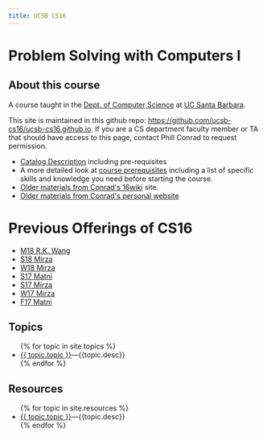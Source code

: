 ```yaml
---
title: UCSB CS16
---
```


# Problem Solving with Computers I

<div id="about" data-role="collapsible" data-collapsed="true" markdown="1">
<h2>About this course</h2>

A course taught in the [Dept. of Computer Science](http://www.cs.ucsb.edu) at
[UC Santa Barbara](http://www.ucsb.edu).

This site is maintained in this github repo: <https://github.com/ucsb-cs16/ucsb-cs16.github.io>.   If you are a CS department faculty member or TA that should have access to this page, contact Phill Conrad to request permission.

* [Catalog Description](https://www.cs.ucsb.edu/education/courses/cmpsc-16) including pre-requisites
* A more detailed look at [course prerequisites](/info/prereqs/) including a
   list of specific skills and knowledge you need before starting the course.
* [Older materials from Conrad's 16wiki](https://foo.cs.ucsb.edu/16wiki) site.
* [Older materials from Conrad's personal website](https://www.cs.ucsb.edu/~pconrad/cs16)

# Previous Offerings of CS16

* [M18 R.K. Wang](https://ucsb-cs16-m18.github.io/)
* [S18 Mirza](https://ucsb-cs16-s18.github.io)
* [W18 Mirza](https://ucsb-cs16-w18.github.io)
* [S17 Matni](https://ucsb-cs16-s17.github.io)
* [S17 Mirza](https://ucsb-cs16-sp17.github.io)
* [W17 Mirza](https://ucsb-cs16-wi17.github.io)
* [F17 Matni](https://ucsb-cs16-f17.github.io)

</div><!-- about -->


<div id="topics" data-role="collapsible" data-collapsed="false">
  <h2>Topics</h2>
  <ul>
   {% for topic in site.topics %}
     <li {% if topic.indent %} class="indent" {% endif %}><a href="{{topic.url}}">{{ topic.topic }}</a>&mdash;{{topic.desc}}</li>
   {% endfor %}
  </ul>
</div>


<div id="resources" data-role="collapsible" data-collapsed="false">
  <h2>Resources</h2>
  <ul>
   {% for topic in site.resources %}
     <li {% if topic.indent %} class="indent" {% endif %}><a href="{{topic.url}}">{{ topic.topic }}</a>&mdash;{{topic.desc}}</li>
   {% endfor %}
  </ul>
</div>


